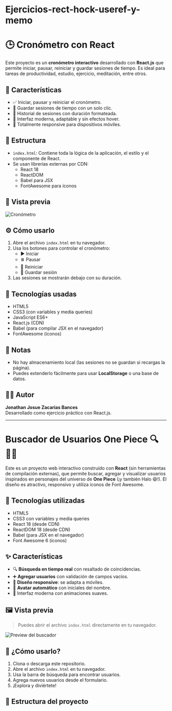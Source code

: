 # Ejercicios-rect-hock-useref-y-memo
# 🕒 Cronómetro con React

Este proyecto es un **cronómetro interactivo** desarrollado con **React.js** que permite iniciar, pausar, reiniciar y guardar sesiones de tiempo. Es ideal para tareas de productividad, estudio, ejercicio, meditación, entre otros.

## 🚀 Características

- ✅ Iniciar, pausar y reiniciar el cronómetro.
- 💾 Guardar sesiones de tiempo con un solo clic.
- 📜 Historial de sesiones con duración formateada.
- 🎨 Interfaz moderna, adaptable y sin efectos hover.
- 📱 Totalmente responsive para dispositivos móviles.

## 📂 Estructura

- `index.html`: Contiene toda la lógica de la aplicación, el estilo y el componente de React.
- Se usan librerías externas por CDN:
  - React 18
  - ReactDOM
  - Babel para JSX
  - FontAwesome para íconos

## 📸 Vista previa

![Cronómetro](https://i.imgur.com/UJja5Bv.png) <!-- Puedes reemplazar esto con una imagen tuya -->

## ⚙️ Cómo usarlo

1. Abre el archivo `index.html` en tu navegador.
2. Usa los botones para controlar el cronómetro:
   - ▶️ Iniciar
   - ⏸️ Pausar
   - 🔄 Reiniciar
   - 💾 Guardar sesión
3. Las sesiones se mostrarán debajo con su duración.

## 🧱 Tecnologías usadas

- HTML5
- CSS3 (con variables y media queries)
- JavaScript ES6+
- React.js (CDN)
- Babel (para compilar JSX en el navegador)
- FontAwesome (íconos)

## 📌 Notas

- No hay almacenamiento local (las sesiones no se guardan si recargas la página).
- Puedes extenderlo fácilmente para usar **LocalStorage** o una base de datos.

## 🧑‍💻 Autor

**Jonathan Josue Zacarias Bances**  
Desarrollado como ejercicio práctico con React.js.

---
# Buscador de Usuarios One Piece 🔍🏴‍☠️

Este es un proyecto web interactivo construido con **React** (sin herramientas de compilación externas), que permite buscar, agregar y visualizar usuarios inspirados en personajes del universo de **One Piece** (¡y también Halo 😄!). El diseño es atractivo, responsivo y utiliza íconos de Font Awesome.

## 🧰 Tecnologías utilizadas

- HTML5
- CSS3 con variables y media queries
- React 18 (desde CDN)
- ReactDOM 18 (desde CDN)
- Babel (para JSX en el navegador)
- Font Awesome 6 (íconos)

## ✨ Características

- 🔍 **Búsqueda en tiempo real** con resaltado de coincidencias.
- ➕ **Agregar usuarios** con validación de campos vacíos.
- 📱 **Diseño responsive**: se adapta a móviles.
- 👤 **Avatar automático** con iniciales del nombre.
- 🎨 Interfaz moderna con animaciones suaves.

## 🖼️ Vista previa

> Puedes abrir el archivo `index.html` directamente en tu navegador.

![Preview del buscador](preview.png) <!-- Agrega una imagen si la tienes -->

## 🚀 ¿Cómo usarlo?

1. Clona o descarga este repositorio.
2. Abre el archivo `index.html` en tu navegador.
3. Usa la barra de búsqueda para encontrar usuarios.
4. Agrega nuevos usuarios desde el formulario.
5. ¡Explora y diviértete!

## 📁 Estructura del proyecto


